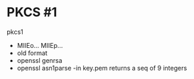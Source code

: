 # PKCS #1

pkcs1

- MIIEo… MIIEp…
- old format
- openssl genrsa
- openssl asn1parse -in key.pem
returns a seq of 9 integers


